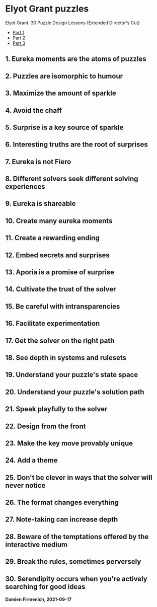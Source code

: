 # Elyot Grant puzzles

Elyot Grant: 30 Puzzle Design Lessons (Extended Director's Cut)

- [Part 1](https://www.youtube.com/watch?v=oCHciE9CYfA)
- [Part 2](https://www.youtube.com/watch?v=iUi2vMZajco)
- [Part 3](https://www.youtube.com/watch?v=zsbfkMuaUxs)


## 1. Eureka moments are the atoms of puzzles

## 2. Puzzles are isomorphic to humour

## 3. Maximize the amount of sparkle

## 4. Avoid the chaff

## 5. Surprise is a key source of sparkle

## 6. Interesting truths are the root of surprises

## 7. Eureka is not Fiero

## 8. Different solvers seek different solving experiences

## 9. Eureka is shareable

## 10. Create many eureka moments

## 11. Create a rewarding ending

## 12. Embed secrets and surprises

## 13. Aporia is a promise of surprise

## 14. Cultivate the trust of the solver

## 15. Be careful with intransparencies

## 16. Facilitate experimentation

## 17. Get the solver on the right path

## 18. See depth in systems and rulesets

## 19. Understand your puzzle's state space

## 20. Understand your puzzle's solution path

## 21. Speak playfully to the solver

## 22. Design from the front

## 23. Make the key move provably unique

## 24. Add a theme

## 25. Don't be clever in ways that  the solver will never notice

## 26. The format changes everything

## 27. Note-taking can increase depth

## 28. Beware of the temptations offered by the interactive medium

## 29. Break the rules, sometimes perversely

## 30. Serendipity occurs when you're actively searching for good ideas


#### Damien Firmenich, 2021-09-17
